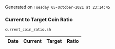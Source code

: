 Generated on `Tuesday 05-October-2021 at 23:14:45`

### Current to Target Coin Ratio
`current_coin_ratio.sh`

Date|Current|Target|Ratio
---|---|---|---
